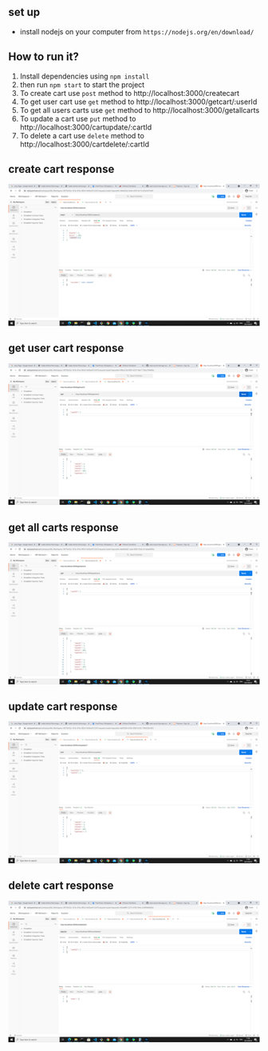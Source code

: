 ## set up
- install nodejs on your computer from  ``https://nodejs.org/en/download/`` 

## How to run it?

1) Install dependencies using ``npm install``   
2) then run ``npm start`` to start the project
3) To create cart use ``post`` method to http://localhost:3000/createcart
4) To get user cart use ``get`` method to http://localhost:3000/getcart/:userId
5) To get all users carts use ``get`` method to http://localhost:3000/getallcarts
6) To update a cart use ``put`` method to http://localhost:3000/cartupdate/:cartId
7) To delete a cart use ``delete`` method to http://localhost:3000/cartdelete/:cartId


## create cart response
<img src="https://github.com/alexmarufu/nodejs-api/blob/master/postman-tests/postman-respones-images/post-respose.png?raw=true">


## get user cart response
<img src="https://github.com/alexmarufu/nodejs-api/blob/master/postman-tests/postman-respones-images/get-cart-response.png?raw=true">


## get all carts response
<img src="https://github.com/alexmarufu/nodejs-api/blob/master/postman-tests/postman-respones-images/get-all-cart-response.png?raw=true">


## update cart response
<img src="https://github.com/alexmarufu/nodejs-api/blob/master/postman-tests/postman-respones-images/put-response.png?raw=true">


## delete cart response
<img src="https://github.com/alexmarufu/nodejs-api/blob/master/postman-tests/postman-respones-images/delete-response.png?raw=true">
